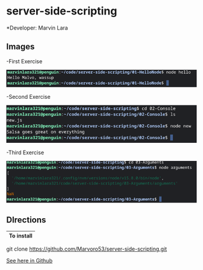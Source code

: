 # server-side-scripting

*Developer: Marvin Lara
## Images
-First Exercise

![](Images/first.png)

-Second Exercise

![](Images/second.png)

-Third Exercise

![](Images/third.png)


## DIrections

**To install** |
---------------|
git clone https://github.com/Marvoro53/server-side-scripting.git
 
 [See here in Github](https://github.com/Marvoro53/server-side-scripting)
